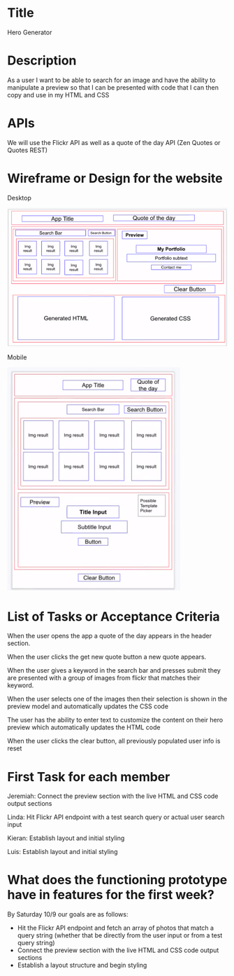 # Title

Hero Generator

# Description

As a user I want to be able to search for an image and have the ability to manipulate a preview so that I can be presented with code that I can then copy and use in my HTML and CSS 

# APIs

We will use the Flickr API as well as a quote of the day API (Zen Quotes or Quotes REST)

# Wireframe or Design for the website

Desktop

![](hero_wireframe_desktop.jpg)

Mobile

![](hero_wireframe_mobile.jpg)



# List of Tasks or Acceptance Criteria

When the user opens the app a quote of the day appears in the header section.

When the user clicks the get new quote button a new quote appears.

When the user gives a keyword in the search bar and presses submit they are presented with a group of images from flickr that matches their keyword.

When the user selects one of the images then their selection is shown in the preview model and automatically updates the CSS code

The user has the ability to enter text to customize the content on their hero preview which automatically updates the HTML code

When the user clicks the clear button, all previously populated user info is reset


# First Task for each member

Jeremiah: Connect the preview section with the live HTML and CSS code output sections

Linda: Hit Flickr API endpoint with a test search query or actual user search input

Kieran: Establish layout and initial styling

Luis: Establish layout and initial styling


# What does the functioning prototype have in features for the first week?

By Saturday 10/9 our goals are as follows:

* Hit the Flickr API endpoint and fetch an array of photos that match a query string (whether that be directly from the user input or from a test query string)
* Connect the preview section with the live HTML and CSS code output sections
* Establish a layout structure and begin styling